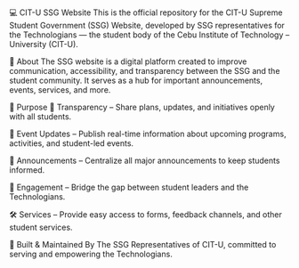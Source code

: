 💻 CIT-U SSG Website
This is the official repository for the CIT-U Supreme Student Government (SSG) Website, developed by SSG representatives for the Technologians — the student body of the Cebu Institute of Technology – University (CIT-U).

📌 About
The SSG website is a digital platform created to improve communication, accessibility, and transparency between the SSG and the student community. It serves as a hub for important announcements, events, services, and more.

🎯 Purpose
📝 Transparency – Share plans, updates, and initiatives openly with all students.

📅 Event Updates – Publish real-time information about upcoming programs, activities, and student-led events.

📢 Announcements – Centralize all major announcements to keep students informed.

🤝 Engagement – Bridge the gap between student leaders and the Technologians.

🛠 Services – Provide easy access to forms, feedback channels, and other student services.

🚀 Built & Maintained By
The SSG Representatives of CIT-U, committed to serving and empowering the Technologians.
